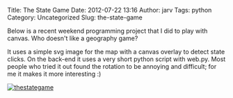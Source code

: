Title: The State Game
Date: 2012-07-22 13:16
Author: jarv
Tags: python
Category: Uncategorized
Slug: the-state-game

Below is a recent weekend programming project that I did to play with
canvas. Who doesn't like a geography game?

It uses a simple svg image for the map with a canvas overlay to detect
state clicks. On the back-end it uses a very short python script with
web.py. Most people who tried it out found the rotation to be annoying
and difficult; for me it makes it more interesting :)

[![thestategame]({attach}static/thestategame.png)](https://jarv.github.io/thestategame/)

